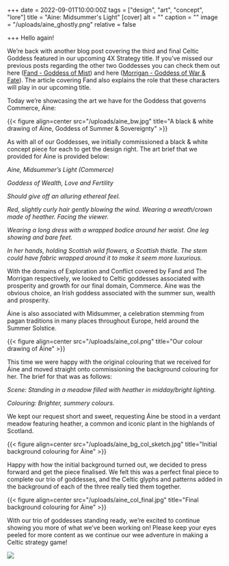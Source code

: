 +++
date = 2022-09-01T10:00:00Z
tags = ["design", "art", "concept", "lore"]
title = "Aine: Midsummer's Light"
[cover]
alt = ""
caption = ""
image = "/uploads/aine_ghostly.png"
relative = false

+++
Hello again!

We’re back with another blog post covering the third and final Celtic Goddess featured in our upcoming 4X Strategy title. If you’ve missed our previous posts regarding the other two Goddesses you can check them out here ([Fand - Goddess of Mist](https://www.tzyi.dev/posts/fand "Fand - Goddess of Mist")) and here ([Morrigan - Goddess of War & Fate](https://www.tzyi.dev/posts/morrigan-goddess-of-war-fate/ "Morrigan - Goddess of War & Fate")). The article covering Fand also explains the role that these characters will play in our upcoming title.

Today we’re showcasing the art we have for the Goddess that governs Commerce, Áine:

{{< figure align=center src="/uploads/aine_bw.jpg" title="A black & white drawing of Áine, Goddess of Summer & Sovereignty" >}}

As with all of our Goddesses, we initially commissioned a black & white concept piece for each to get the design right. The art brief that we provided for Áine is provided below:

_Aine, Midsummer’s Light (Commerce)_

_Goddess of Wealth, Love and Fertility_

_Should give off an alluring ethereal feel._

_Red, slightly curly hair gently blowing the wind. Wearing a wreath/crown made of heather. Facing the viewer._

_Wearing a long dress with a wrapped bodice around her waist. One leg showing and bare feet._

_In her hands, holding Scottish wild flowers, a Scottish thistle. The stem could have fabric wrapped around it to make it seem more luxurious._

With the domains of Exploration and Conflict covered by Fand and The Morrigan respectively, we looked to Celtic goddesses associated with prosperity and growth for our final domain, Commerce. Áine was the obvious choice, an Irish goddess associated with the summer sun, wealth and prosperity.

Áine is also associated with Midsummer, a celebration stemming from pagan traditions in many places throughout Europe, held around the Summer Solstice.

{{< figure align=center src="/uploads/aine_col.png" title="Our colour drawing of Áine" >}}

This time we were happy with the original colouring that we received for Áine and moved straight onto commissioning the background colouring for her. The brief for that was as follows:

_Scene: Standing in a meadow filled with heather in midday/bright lighting._

_Colouring: Brighter, summery colours._

We kept our request short and sweet, requesting Áine be stood in a verdant meadow featuring heather, a common and iconic plant in the highlands of Scotland.

{{< figure align=center src="/uploads/aine_bg_col_sketch.jpg" title="Initial background colouring for Áine" >}}

Happy with how the initial background turned out, we decided to press forward and get the piece finalised. We felt this was a perfect final piece to complete our trio of goddesses, and the Celtic glyphs and patterns added in the background of each of the three really tied them together.

{{< figure align=center src="/uploads/aine_col_final.jpg" title="Final background colouring for Áine" >}}

With our trio of goddesses standing ready, we’re excited to continue showing you more of what we’ve been working on! Please keep your eyes peeled for more content as we continue our wee adventure in making a Celtic strategy game!

![](/uploads/aine_preview.jpg)